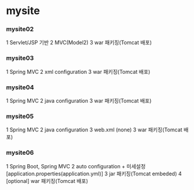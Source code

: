 # mysite

### mysite02
1	Servlet/JSP 기반
2	MVC(Model2)
3	war 패키징(Tomcat 배포)

### mysite03
1	Spring MVC
2	xml configuration
3	war 패키징(Tomcat 배포)

### mysite04
1	Spring MVC
2	java configuration
3	war 패키징(Tomcat 배포)

### mysite05
1	Spring MVC
2	java configuration
3	web.xml (none)
3	war 패키징(Tomcat 배포)

### mysite06
1	Spring Boot, Spring MVC
2	auto configuration + 미세설정[application.properties(application.yml)]
3	jar 패키징(Tomcat embeded)
4	[optional] war 패키징(Tomcat 배포)